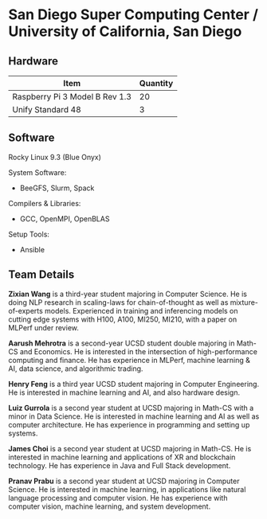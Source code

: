 # San Diego Super Computing Center / University of California, San Diego

## Hardware

| Item | Quantity |
| --- | --- |
| Raspberry Pi 3 Model B Rev 1.3 | 20 |
| Unify Standard 48 | 3 |

## Software
Rocky Linux 9.3 (Blue Onyx)

System Software:
- BeeGFS, Slurm, Spack

Compilers & Libraries:
- GCC, OpenMPI, OpenBLAS

Setup Tools:
- Ansible

## Team Details

**Zixian Wang** is a third-year student majoring in Computer Science. He is doing NLP research in scaling-laws for chain-of-thought as well as mixture-of-experts models. Experienced in training and inferencing models on cutting edge systems with H100, A100, MI250, MI210, with a paper on MLPerf under review.

**Aarush Mehrotra** is a second-year UCSD student double majoring in Math-CS and Economics. He is interested in the intersection of high-performance computing and finance. He has experience in MLPerf, machine learning & AI, data science, and algorithmic trading. 

**Henry Feng** is a third year UCSD student majoring in Computer Engineering. He is interested in machine learning and AI, and also hardware design.

**Luiz Gurrola** is a second year student at UCSD majoring in Math-CS with a minor in Data Science. He is interested in machine learning and AI as well as computer architecture. He has experience in programming and setting up systems.

**James Choi** is a second year student at UCSD majoring in Math-CS. He is interested in machine learning and applications of XR and blockchain technology. He has experience in Java and Full Stack development.

**Pranav Prabu** is a second year student at UCSD majoring in Computer Science. He is interested in machine learning, in applications like natural language processing and computer vision. He has experience with computer vision, machine learning, and system development.
